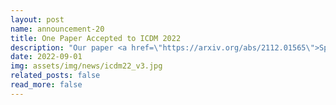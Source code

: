```yaml
---
layout: post
name: announcement-20
title: One Paper Accepted to ICDM 2022
description: "Our paper <a href=\"https://arxiv.org/abs/2112.01565\">SparRL: Graph Sparsification via Deep Reinforcement Learning</a> has been accepted to IEEE ICDM, a top-tier data mining conference. Congratulations to all the authors!"
date: 2022-09-01
img: assets/img/news/icdm22_v3.jpg
related_posts: false
read_more: false 
---
```

